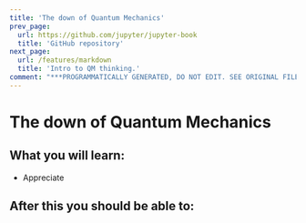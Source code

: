 ```yaml
---
title: 'The down of Quantum Mechanics'
prev_page:
  url: https://github.com/jupyter/jupyter-book
  title: 'GitHub repository'
next_page:
  url: /features/markdown
  title: 'Intro to QM thinking.'
comment: "***PROGRAMMATICALLY GENERATED, DO NOT EDIT. SEE ORIGINAL FILES IN /content***"
---
```

# The down of Quantum Mechanics

## What you will learn:
* Appreciate

## After this you should be able to:
